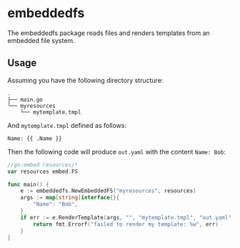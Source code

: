 # embeddedfs
The embeddedfs package reads files and renders templates from an embedded file system.

## Usage
Assuming you have the following directory structure:

```console
.
├── main.go
└── myresources
    └── mytemplate.tmpl
```

And `mytemplate.tmpl` defined as follows:
```
Name: {{ .Name }}
```

Then the following code will produce `out.yaml` with the content `Name: Bob`:
```go
//go:embed resources/*
var resources embed.FS

func main() {
    e := embeddedfs.NewEmbeddedFS("myresources", resources)
    args := map[string]interface{}{
        "Name": "Bob",
    }
    if err := e.RenderTemplate(args, "", "mytemplate.tmpl", "out.yaml"); err != nil {
        return fmt.Errorf("failed to render my template: %w", err)
    }
}
```
